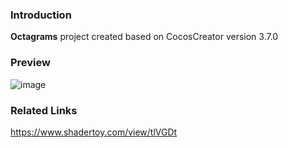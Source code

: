 ### Introduction
**Octagrams** project created based on CocosCreator version 3.7.0

### Preview
![image](../../../gif/202208/2022080801.gif)

### Related Links
https://www.shadertoy.com/view/tlVGDt